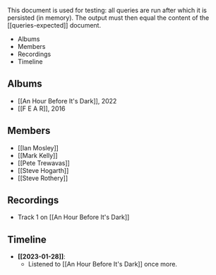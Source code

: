 This document is used for testing: all queries are run after which it is persisted (in memory). The output must then equal the content of the [[queries-expected]] document.

<!--query:toc-->
- Albums
- Members
- Recordings
- Timeline
<!--/query (37471aec)-->

## Albums

<!--query:albums
artist: Marillion
-->
- [[An Hour Before It's Dark]], 2022
- [[F E A R]], 2016
<!--/query (9cd1869c)-->

## Members

<!--query:members
artist: Marillion
-->
- [[Ian Mosley]]
- [[Mark Kelly]]
- [[Pete Trewavas]]
- [[Steve Hogarth]]
- [[Steve Rothery]]
<!--/query (da464bf1)-->

## Recordings

<!--query:recordings
song: Be Hard On Yourself
-->
- Track 1 on [[An Hour Before It's Dark]]
<!--/query (f6d57538)-->

## Timeline

<!--query:timeline
document: "An Hour Before It's Dark"
-->
- **[[2023-01-28]]**:
    - Listened to [[An Hour Before It's Dark]] once more.
<!--/query (ed7dde60)-->
